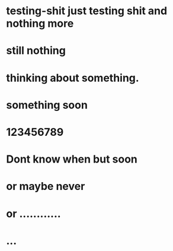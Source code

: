 # testing-shit just testing shit and  nothing more
# still nothing
# thinking about something.
# something soon
# 123456789
# Dont know when but soon
# or maybe never
# or ............
# ...
